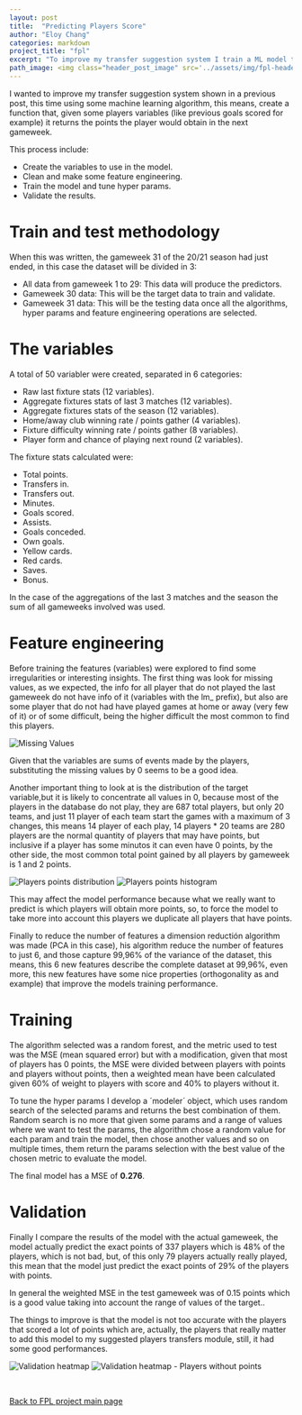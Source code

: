 ```yaml
---
layout: post
title:  "Predicting Players Score"
author: "Eloy Chang"
categories: markdown
project_title: "fpl"
excerpt: "To improve my transfer suggestion system I train a ML model to predict each player score on next gameweek."
path_image: <img class="header_post_image" src='../assets/img/fpl-header-post.png' alt="" />
---
```


I wanted to improve my transfer suggestion system shown in a previous post, this time using some machine learning algorithm, this means, create a function that, given some players variables (like previous goals scored for example) it returns the points the player would obtain in the next gameweek.

This process include:
* Create the variables to use in the model.
* Clean and make some feature engineering.
* Train the model and tune hyper params.
* Validate the results.

# Train and test methodology

When this was written, the gameweek 31 of the 20/21 season had just ended, in this case the dataset will be divided in 3:

* All data from gameweek 1 to 29: This data will produce the predictors.
* Gameweek 30 data: This will be the target data to train and validate.
* Gameweek 31 data: This will be the testing data once all the algorithms, hyper params and feature engineering operations are selected.

# The variables

A total of 50 variabler were created, separated in 6 categories:

* Raw last fixture stats (12 variables).
* Aggregate fixtures stats of last 3 matches (12 variables).
* Aggregate fixtures stats of the season (12 variables).
* Home/away club winning rate / points gather (4 variables).
* Fixture difficulty winning rate / points gather (8 variables).
* Player form and chance of playing next round (2 variables).

The fixture stats calculated were:
* Total points.
* Transfers in.
* Transfers out.
* Minutes.
* Goals scored.
* Assists.
* Goals conceded.
* Own goals.
* Yellow cards.
* Red cards.
* Saves.
* Bonus.

In the case of the aggregations of the last 3 matches and the season the sum of all gameweeks involved was used.

# Feature engineering

Before training the features (variables) were explored to find some irregularities or interesting insights.
The first thing was look for missing values, as we expected, the info for all player that do not played the last gameweek do not have info of it (variables with the lm_ prefix), but also are some player that do not had have played games at home or away (very few of it) or of some difficult, being the higher difficult the most common to find this players.

![Missing Values](https://drive.google.com/file/d/1dHhPe1qAXKcTeUbxeKNpcilftH0qBkRi/view?usp=sharing)

Given that the variables are sums of events made by the players, substituting the missing values by 0 seems to be a good idea.

Another important thing to look at is the distribution of the target variable,but it is likely to concentrate all values in 0, because most of the players in the database do not play, they are 687 total players, but only 20 teams, and just 11 player of each team start the games with a maximum of 3 changes, this means 14 player of each play, 14 players * 20 teams are 280 players are the normal quantity of players that may have points, but inclusive if a player has some minutos it can even have 0 points, by the other side, the most common total point gained by all players by gameweek is 1 and 2 points.

![Players points distribution](https://drive.google.com/file/d/1Vig669o5koZEsDBF06vyvgFO1WpcQXCN/view?usp=sharing)
![Players points histogram](https://drive.google.com/file/d/1-p2o_Grroom-IpJgdCEsVoem_tIdzZXh/view?usp=sharing)

This may affect the model performance because what we really want to predict is which players will obtain more points, so, to force the model to take more into account this players we duplicate all players that have points.

Finally to reduce the number of features a dimension reductión algorithm was made (PCA in this case), his algorithm reduce the number of features to just 6, and those capture 99,96% of the variance of the dataset, this means, this 6 new features describe the complete dataset at 99,96%, even more, this new features have some nice properties (orthogonality as and example) that improve the models training performance.

# Training

The algorithm selected was a random forest, and the metric used to test was the MSE (mean squared error) but with a modification, given that most of players has 0 points, the MSE were divided between players with points and players without points, then a weighted mean have been calculated given 60% of weight to players with score and 40% to players without it.

To tune the hyper params I develop a ´modeler´ object, which uses random search of the selected params and returns the best combination of them. Random search is no more that given some params and a range of values where we want to test the params, the algorithm chose a random value for each param and train the model, then chose another values and so on multiple times, them return the params selection with the best value of the chosen metric to evaluate the model.

The final model has a MSE of **0.276**.

# Validation

Finally I compare the results of the model with the actual gameweek, the model actually predict the exact points of 337 players which is 48% of the players, which is not bad, but, of this only 79 players actually really played, this mean that the model just predict the exact points of 29% of the players with points.

In general the weighted MSE in the test gameweek was of 0.15 points which is a good value taking into account the range of values of the target..

The things to improve is that the model is not too accurate with the players that scored a lot of points which are, actually, the players that really matter to add this model to my suggested players transfers module, still, it had some good performances.

![Validation heatmap](https://drive.google.com/file/d/1dr3-4MSLOSQEcb6_7rT6v78sprtX_Rjf/view?usp=sharing)
![Validation heatmap - Players without points](https://drive.google.com/file/d/11PUjIYnirNnZZYFOiiykch6rPwyEXxaa/view?usp=sharing)

<div class="row align-items-center no-gutters mb-4 mb-lg-5">
      <div class="featured-text text-center text-lg-left">
        <br>
        <p class="text-black-50 mb-0"><a href="{{ '../fpl.html#masthead' | replace: '..', site.url }}">Back to FPL project main page</a></p>
      </div>
</div>


<!-- Core theme CSS (includes Bootstrap)-->
<link href="{{ '../assets/css/fpl_masthead.css' | replace: '..', site.url }}" rel="stylesheet" />
